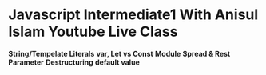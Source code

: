 # Javascript Intermediate1 With Anisul Islam Youtube Live Class
**String/Tempelate Literals**
**var, Let vs Const**
**Module**
**Spread & Rest Parameter**
**Destructuring**
**default value**